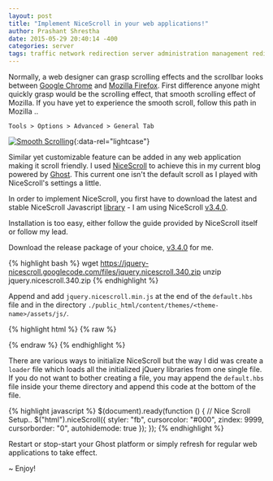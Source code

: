 ```yaml
---
layout: post
title: "Implement NiceScroll in your web applications!" 
author: Prashant Shrestha 
date: 2015-05-29 20:40:14 -400 
categories: server 
tags: traffic network redirection server administration management redir proxy route
---
```


Normally, a web designer can grasp scrolling effects and the scrollbar looks between [Google Chrome](http://www.google.com/chrome/) and [Mozilla Firefox](https://www.mozilla.org/en-US/firefox/new/). First difference anyone might quickly grasp would be the scrolling effect, that smooth scrolling effect of Mozilla. If you have yet to experience the smooth scroll, follow this path in Mozilla ..

`Tools > Options > Advanced > General Tab`

[![Smooth Scrolling](https://i.imgur.com/046MlAe.png)](https://i.imgur.com/046MlAe.png "Smooth Scrolling."){:data-rel="lightcase"}

Similar yet customizable feature can be added in any web application making it scroll friendly. I used [NiceScroll](http://areaaperta.com/nicescroll/) to achieve this in my current blog powered by [Ghost](https://ghost.org/). This current one isn't the default scroll as I played with NiceScroll's settings a little.

In order to implement NiceScroll, you first have to download the latest and stable NiceScroll Javascript [library](https://code.google.com/p/jquery-nicescroll/downloads/list) - I am using NiceScroll [v3.4.0](https://code.google.com/p/jquery-nicescroll/downloads/detail?name=jquery.nicescroll.340.zip&can=2&q=).

Installation is too easy, either follow the guide provided by NiceScroll itself or follow my lead.

Download the release package of your choice, [v3.4.0](https://code.google.com/p/jquery-nicescroll/downloads/detail?name=jquery.nicescroll.340.zip&can=2&q=) for me.

{% highlight bash %}
wget https://jquery-nicescroll.googlecode.com/files/jquery.nicescroll.340.zip
unzip jquery.nicescroll.340.zip
{% endhighlight %}

Append and add `jquery.nicescroll.min.js` at the end of the `default.hbs` file and in the directory `./public_html/content/themes/<theme-name>/assets/js/`.

{% highlight html %}
{% raw %}
<script src="{{ asset "js/jquery.nicescroll.js"}}"></script>
{% endraw %}
{% endhighlight %}

There are various ways to initialize NiceScroll but the way I did was create a `loader` file which loads all the initialized jQuery libraries from one single file. If you do not want to bother creating a file, you may append the `default.hbs` file inside your theme directory and append this code at the bottom of the file.

{% highlight javascript %}
$(document).ready(function () {
    // Nice Scroll Setup..
    $("html").niceScroll({
        styler: "fb",
        cursorcolor: "#000",
        zindex: 9999,
        cursorborder: "0",
        autohidemode: true
    });
});
{% endhighlight %}

Restart or stop-start your Ghost platform or simply refresh for regular web applications to take effect.

~ Enjoy!